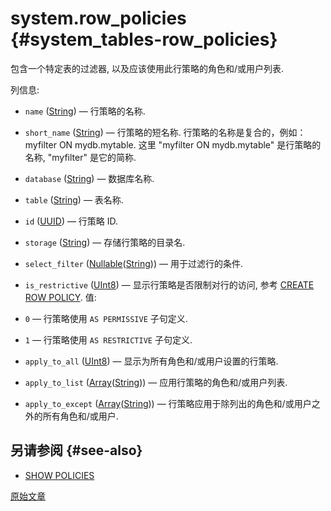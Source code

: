 # system.row_policies {#system_tables-row_policies}

包含一个特定表的过滤器, 以及应该使用此行策略的角色和/或用户列表.

列信息:
-    `name` ([String](../../sql-reference/data-types/string.md)) — 行策略的名称.

-    `short_name` ([String](../../sql-reference/data-types/string.md)) — 行策略的短名称. 行策略的名称是复合的，例如：myfilter ON mydb.mytable. 这里 "myfilter ON mydb.mytable" 是行策略的名称, "myfilter" 是它的简称.

-    `database` ([String](../../sql-reference/data-types/string.md)) — 数据库名称.

-    `table` ([String](../../sql-reference/data-types/string.md)) — 表名称.

-    `id` ([UUID](../../sql-reference/data-types/uuid.md)) — 行策略 ID.

-    `storage` ([String](../../sql-reference/data-types/string.md)) — 存储行策略的目录名.

-    `select_filter` ([Nullable](../../sql-reference/data-types/nullable.md)([String](../../sql-reference/data-types/string.md))) — 用于过滤行的条件.

-    `is_restrictive` ([UInt8](../../sql-reference/data-types/int-uint.md#uint-ranges)) — 显示行策略是否限制对行的访问, 参考 [CREATE ROW POLICY](../../sql-reference/statements/create/row-policy.md#create-row-policy-as). 值:
- `0` — 行策略使用 `AS PERMISSIVE` 子句定义.
- `1` — 行策略使用  `AS RESTRICTIVE` 子句定义.

-    `apply_to_all` ([UInt8](../../sql-reference/data-types/int-uint.md#uint-ranges)) — 显示为所有角色和/或用户设置的行策略.

-    `apply_to_list` ([Array](../../sql-reference/data-types/array.md)([String](../../sql-reference/data-types/string.md))) — 应用行策略的角色和/或用户列表.

-    `apply_to_except` ([Array](../../sql-reference/data-types/array.md)([String](../../sql-reference/data-types/string.md))) — 行策略应用于除列出的角色和/或用户之外的所有角色和/或用户.

## 另请参阅 {#see-also}

-   [SHOW POLICIES](../../sql-reference/statements/show.md#show-policies-statement)

[原始文章](https://clickhouse.com/docs/en/operations/system-tables/row_policies) <!--hide-->
